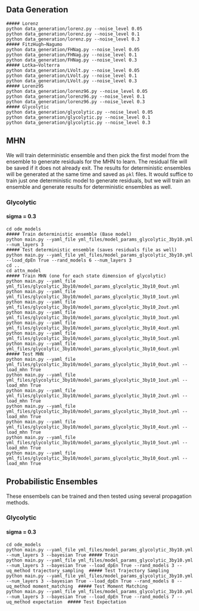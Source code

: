 ## Data Generation
```
##### Lorenz
python data_generation/lorenz.py --noise_level 0.05
python data_generation/lorenz.py --noise_level 0.1
python data_generation/lorenz.py --noise_level 0.3
##### FitzHugh–Nagumo 
python data_generation/FHNag.py --noise_level 0.05
python data_generation/FHNag.py --noise_level 0.1
python data_generation/FHNag.py --noise_level 0.3
##### Lotka–Volterra
python data_generation/LVolt.py --noise_level 0.05
python data_generation/LVolt.py --noise_level 0.1
python data_generation/LVolt.py --noise_level 0.3
##### Lorenz95
python data_generation/lorenz96.py --noise_level 0.05
python data_generation/lorenz96.py --noise_level 0.1
python data_generation/lorenz96.py --noise_level 0.3
##### Glycolytic
python data_generation/glycolytic.py --noise_level 0.05
python data_generation/glycolytic.py --noise_level 0.1
python data_generation/glycolytic.py --noise_level 0.3
```

## MHN 

We will train deterministic ensemble and then pick the first model from the ensemble to generate residuals for the MHN to learn. The residual file will be saved if it does not already exit. The results for deterministic ensembles will be generated at the same time and saved as `pkl` files. It would suffice to train just one deterministic model to generate residuals, but we will train an ensemble and generate results for deterministic ensembles as well.

### Glycolytic

#### sigma = 0.3
```
cd ode_models
##### Train deterministic ensemble (Base model)
python main.py --yaml_file yml_files/model_params_glycolytic_3by10.yml --num_layers 3
##### Test deterministic ensemble (saves residuals file as well)
python main.py --yaml_file yml_files/model_params_glycolytic_3by10.yml --load_dpEn True --rand_models 6 --num_layers 3
cd ..
cd attn_model
##### Train MHN (one for each state dimension of glycolytic)
python main.py --yaml_file yml_files/glycolytic_3by10/model_params_glycolytic_3by10_0out.yml
python main.py --yaml_file yml_files/glycolytic_3by10/model_params_glycolytic_3by10_1out.yml
python main.py --yaml_file yml_files/glycolytic_3by10/model_params_glycolytic_3by10_2out.yml
python main.py --yaml_file yml_files/glycolytic_3by10/model_params_glycolytic_3by10_3out.yml
python main.py --yaml_file yml_files/glycolytic_3by10/model_params_glycolytic_3by10_4out.yml
python main.py --yaml_file yml_files/glycolytic_3by10/model_params_glycolytic_3by10_5out.yml
python main.py --yaml_file yml_files/glycolytic_3by10/model_params_glycolytic_3by10_6out.yml
##### Test MHN
python main.py --yaml_file yml_files/glycolytic_3by10/model_params_glycolytic_3by10_0out.yml --load_mhn True
python main.py --yaml_file yml_files/glycolytic_3by10/model_params_glycolytic_3by10_1out.yml --load_mhn True
python main.py --yaml_file yml_files/glycolytic_3by10/model_params_glycolytic_3by10_2out.yml --load_mhn True
python main.py --yaml_file yml_files/glycolytic_3by10/model_params_glycolytic_3by10_3out.yml --load_mhn True
python main.py --yaml_file yml_files/glycolytic_3by10/model_params_glycolytic_3by10_4out.yml --load_mhn True
python main.py --yaml_file yml_files/glycolytic_3by10/model_params_glycolytic_3by10_5out.yml --load_mhn True
python main.py --yaml_file yml_files/glycolytic_3by10/model_params_glycolytic_3by10_6out.yml --load_mhn True
```

## Probabilistic Ensembles

These ensembels can be trained and then tested using several propagation methods. 

### Glycolytic

#### sigma = 0.3

```
cd ode_models
python main.py --yaml_file yml_files/model_params_glycolytic_3by10.yml --num_layers 3 --bayesian True ##### Train
python main.py --yaml_file yml_files/model_params_glycolytic_3by10.yml --num_layers 3 --bayesian True --load_dpEn True --rand_models 3 --uq_method trajectory_sampling  ##### Test Trajectory Sampling
python main.py --yaml_file yml_files/model_params_glycolytic_3by10.yml --num_layers 3 --bayesian True --load_dpEn True --rand_models 8 --uq_method moment_matching  ##### Test Moment Matching
python main.py --yaml_file yml_files/model_params_glycolytic_3by10.yml --num_layers 3 --bayesian True --load_dpEn True --rand_models 7 --uq_method expectation  ##### Test Expectation
```


